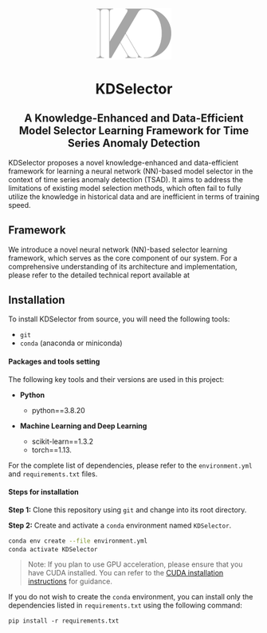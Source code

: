 <p align="center">
<img width="150" src="./fig/KD_Logo.png"/>
</p>


<h1 align="center">KDSelector
</h1>
<h2 align="center"> A Knowledge-Enhanced and Data-Efficient Model Selector Learning Framework for Time Series Anomaly Detection</h2>

KDSelector proposes a novel knowledge-enhanced and data-efficient framework for learning a neural network (NN)-based model selector in the context of time series anomaly detection (TSAD). It aims to address the limitations of existing model selection methods, which often fail to fully utilize the knowledge in historical data and are inefficient in terms of training speed.



## Framework

We introduce a novel neural network (NN)-based selector learning framework, which serves as the core component of our system. For a comprehensive understanding of its architecture and implementation, please refer to the detailed technical report available at
<!--
<iframe src="https://pdf-embed-api.com/?url=https://github.com/chenyuanTKCY/KDSelector/blob/master/app/fig/framework.pdf" width="100%" height="600px"></iframe> -->



## Installation

To install KDSelector from source, you will need the following tools:
- `git`
- `conda` (anaconda or miniconda)

#### Packages and tools setting

The following key tools and their versions are used in this project:
- **Python**
  - python==3.8.20

- **Machine Learning and Deep Learning**
  - scikit-learn==1.3.2
  - torch==1.13.

For the complete list of dependencies, please refer to the `environment.yml` and `requirements.txt` files.

#### Steps for installation

**Step 1:** Clone this repository using `git` and change into its root directory.



**Step 2:** Create and activate a `conda` environment named `KDSelector`.

```bash
conda env create --file environment.yml
conda activate KDSelector
```
> Note: If you plan to use GPU acceleration, please ensure that you have CUDA installed. You can refer to the [CUDA installation instructions](https://developer.nvidia.com/cuda-downloads) for guidance.

If you do not wish to create the `conda` environment, you can install only the dependencies listed in `requirements.txt` using the following command:
```
pip install -r requirements.txt
```



